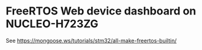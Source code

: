 # FreeRTOS Web device dashboard on NUCLEO-H723ZG

See https://mongoose.ws/tutorials/stm32/all-make-freertos-builtin/
